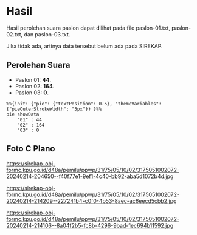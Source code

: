 # Hasil

Hasil perolehan suara paslon dapat dilihat pada file paslon-01.txt, paslon-02.txt, dan paslon-03.txt.

Jika tidak ada, artinya data tersebut belum ada pada SIREKAP.

## Perolehan Suara

 * Paslon 01: **44**.
 * Paslon 02: **164**.
 * Paslon 03: **0**.

```mermaid
%%{init: {"pie": {"textPosition": 0.5}, "themeVariables": {"pieOuterStrokeWidth": "5px"}} }%%
pie showData
    "01" : 44
    "02" : 164
    "03" : 0
```
## Foto C Plano

https://sirekap-obj-formc.kpu.go.id/d48a/pemilu/ppwp/31/75/05/10/02/3175051002072-20240214-204650--f40f77e1-9ef1-4c40-bb92-aba5d1072b4d.jpg

https://sirekap-obj-formc.kpu.go.id/d48a/pemilu/ppwp/31/75/05/10/02/3175051002072-20240214-214209--227241b4-c0f0-4b53-8aec-ac6eecd5cbb2.jpg

https://sirekap-obj-formc.kpu.go.id/d48a/pemilu/ppwp/31/75/05/10/02/3175051002072-20240214-214106--8a04f2b5-fc8b-4296-9bad-1ec694b11592.jpg
